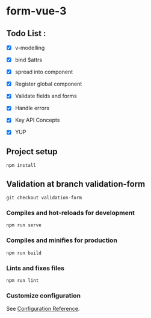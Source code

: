 # form-vue-3

## Todo List : 
- [X] v-modelling
- [X] bind $attrs
- [X] spread into component
- [X] Register global component
- [X] Validate fields and forms
- [X] Handle errors
- [X] Key API Concepts
- [X] YUP




## Project setup
```
npm install
```
## Validation at branch validation-form
```
git checkout validation-form
```

### Compiles and hot-reloads for development
```
npm run serve
```

### Compiles and minifies for production
```
npm run build
```

### Lints and fixes files
```
npm run lint
```

### Customize configuration
See [Configuration Reference](https://cli.vuejs.org/config/).
